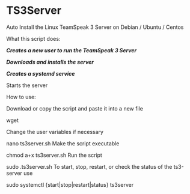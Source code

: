 # TS3Server
Auto Install the Linux TeamSpeak 3 Server on Debian / Ubuntu / Centos

What this script does:

***Creates a new user to run the TeamSpeak 3 Server***

***Downloads and installs the server***

***Creates a systemd service***

Starts the server

How to use:

Download or copy the script and paste it into a new file

wget 

Change the user variables if necessary

nano ts3server.sh
Make the script executable

chmod a+x ts3server.sh
Run the script

sudo .ts3server.sh
To start, stop, restart, or check the status of the ts3-server use

sudo systemctl {start|stop|restart|status} ts3server 
